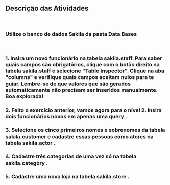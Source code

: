 ## Descrição das Atividades
<br>

### Utilize o banco de dados Sakila da pasta Data Bases
<br>

### 1. Insira um novo funcionário na tabela sakila.staff. Para saber quais campos são obrigatórios, clique com o botão direito na tabela sakila.staff e selecione "Table Inspector". Clique na aba "columns" e verifique quais campos aceitam nulos para te guiar. Lembre-se de que valores que são gerados automaticamente não precisam ser inseridos manualmente. Boa explorada!
### 2. Feito o exercício anterior, vamos agora para o nível 2. Insira dois funcionários novos em apenas uma query .
### 3. Selecione os cinco primeiros nomes e sobrenomes da tabela sakila.customer e cadastre essas pessoas como atores na tabela sakila.actor .
### 4. Cadastre três categorias de uma vez só na tabela sakila.category .
### 5. Cadastre uma nova loja na tabela sakila.store .
